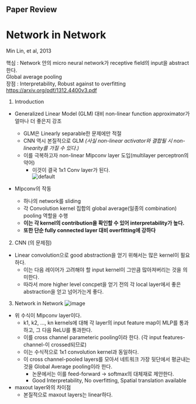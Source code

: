 
## Paper Review
# Network in Network

Min Lin, et al, 2013  

핵심 : Network 안의 micro neural network가 receptive field의 input을 abstract한다.  
Global average pooling  
장점 : Interpretability, Robust against to overfitting  
<https://arxiv.org/pdf/1312.4400v3.pdf>  


1. Introduction  
- Generalized Linear Model (GLM) 대비 non-linear function approximator가 얼마나 더 좋은지 강조  
  - GLM은 Linearly separable한 문제에만 적절  
  - CNN 역시 본질적으로 GLM *(사실 non-linear activator와 결합될 시 non-linearity를 가질 수 있다.)*  
  - 이를 극복하고자 non-linear Mlpconv layer 도입(multilayer perceptron의 약어)  
    - 이것이 결국 1x1 Conv layer가 된다.  
    ![default](https://user-images.githubusercontent.com/46081019/50833253-f1d68980-1393-11e9-82be-cb4a1674b2d4.PNG)
    
- Mlpconv의 작동  
  - 하나의 network를 sliding  
  - 각 Convolution kernel 집합의 global average(일종의 combination) pooling 역할을 수행  
  - **이는 각 kernel의 contribution을 확인할 수 있어 interpretability가 높다.**  
  - **또한 단순 fully connected layer 대비 overfitting에 강하다**  
  
2. CNN (의 문제점)  
  - Linear convolution으로 good abstraction을 얻기 위해서는 많은 kernel이 필요하다.  
    - 이는 다음 레이어가 고려해야 할 input kernel이 그만큼 많아져버리는 것을 의미한다.  
    - 따라서 more higher level concpet을 얻기 전의 각 local layer에서 좋은 abstraction을 얻고 넘어가는게 좋다.  

3. Network in Network
  ![image](https://user-images.githubusercontent.com/46081019/50895744-4b998b00-144a-11e9-90cf-f8956e78ddbe.png)  
  - 위 수식이 Mlpconv layer이다.
    - k1, k2, ..., kn kernels에 대해 각 layer의 input feature map이 MLP를 통과하고, 그 다음 ReLU를 통과한다.
    - 이를 cross channel parameteric pooling이라 한다. (각 input features-channel-이 crossed되므로)
    - 이는 수식적으로 1x1 convolution kernel과 동일하다.
    - 이 cross channel-pooled layers를 모아서 네트워크 가장 뒷단에서 평균내는 것을 Global Average pooling이라 한다.
      - 논문에서는 이를 feed-forward -> softmax의 대체재로 제안한다.
      - Good Interpretability, No overfitting, Spatial translation available
  - maxout layer와의 차이점
    - 본질적으로 maxout layers는 linear하다.
